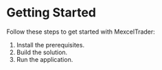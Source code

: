 # Getting Started

Follow these steps to get started with MexcelTrader:

1. Install the prerequisites.
2. Build the solution.
3. Run the application.
